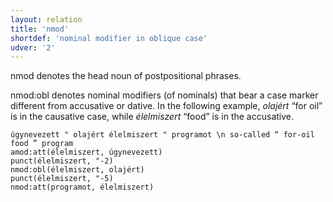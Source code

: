 ```yaml
---
layout: relation
title: 'nmod'
shortdef: 'nominal modifier in oblique case'
udver: '2'
---
```


nmod denotes the head noun of postpositional phrases.

nmod:obl denotes nominal modifiers (of nominals) that bear a case marker different from accusative or dative.
In the following example, _olajért_ “for oil” is in the causative case, while _élelmiszert_ “food” is in the accusative.

~~~ sdparse
úgynevezett " olajért élelmiszert " programot \n so-called “ for-oil food ” program
amod:att(élelmiszert, úgynevezett)
punct(élelmiszert, "-2)
nmod:obl(élelmiszert, olajért)
punct(élelmiszert, "-5)
nmod:att(programot, élelmiszert)
~~~

<!-- Interlanguage links updated So kvě 14 19:03:48 CEST 2022 -->
